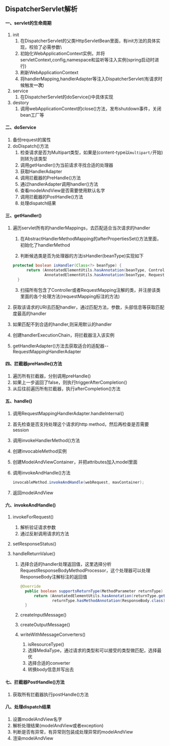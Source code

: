 ## DispatcherServlet解析

#### 一、servlet的生命周期

1. init
   1. 在DispatcherServlet的父类HttpServletBean里面，有init方法的具体实现，校验了必需参数\
   2. 初始化WebApplicationContext实例，并将servletContext,config,namespace和监听等注入实例(spring启动时进行)
   3. 刷新WebApplicationContext
   4. 将handlerMapping,handlerAdapter等注入DispatcherServlet(有请求时候触发**一次**)
2. service
   1. 在DispatcherServlet的doService()中具体实现
3. destory
   1. 调用webApplicationContext的close()方法，发布shutdown事件，关闭bean工厂等

#### 二、doService

1. 备份request的属性
2. doDispatch()方法
   1. 检查请求是否为Multipart类型，如果是(content-type以`multipart/`开始)则转为该类型
   2. 调用getHandler()为当前请求寻找合适的处理器
   3. 获取HandlerAdapter
   4. 调用拦截器的PreHandle()方法
   5. 通过handlerAdapter调用handler()方法
   6. 查看modelAndView是否需要使用默认名字
   7. 调用拦截器的PostHandle()方法
   8. 处理dispatch结果

#### 三、getHandler()

1. 遍历servlet所有的handlerMappings，去匹配适合当次请求的handler

   1. 在AbstractHandlerMethodMapping的afterPropertiesSet()方法里面，初始化了handlerMethod

   2.  判断候选类是否为处理器的方法isHandler(beanType)实现如下

      ```java
      protected boolean isHandler(Class<?> beanType) {
      		return (AnnotatedElementUtils.hasAnnotation(beanType, Controller.class) ||
      				AnnotatedElementUtils.hasAnnotation(beanType, RequestMapping.class));
      	}
      ```

   3. 扫描所有包含了Controller或者RequestMapping注解的类，并注册该类里面的各个处理方法(requestMapping标注的方法)

2. 获取该请求的URI去匹配handler，通过匹配方法，参数，头部信息等获取匹配度最高的handler

3. 如果匹配不到合适的handler,则采用默认的handler

4. 创建handlerExecutionChain，将拦截器注入该实例

5. getHandlerAdapter()方法去获取适合的适配器--RequestMappingHandlerAdapter

#### 四、拦截器preHandle()方法

1. 遍历所有拦截器，分别调用preHandle()
2. 如果上一步返回了false，则执行triggerAfterCompletion()
3. 从后往前遍历所有拦截器，执行afterCompletion()方法

#### 五、handle()

1. 调用RequestMappingHandlerAdapter.handleInternal()

2. 首先检查是否支持处理这个请求的http method，然后再检查是否需要session

3. 调用invokeHandlerMethod()方法

4. 创建invocableMethod实例

5. 创建ModelAndViewContainer，并把attributes加入model里面

6. 调用invokeAndHandle()方法

   ```java
   invocableMethod.invokeAndHandle(webRequest, mavContainer);
   ```

7. 返回modelAndView

#### 六、invokeAndHandle()

1. invokeForRequest()

   1. 解析验证请求参数
   2. 通过反射调用请求的方法

2. setResponseStatus()

3. handleReturnValue()

   1. 选择合适的handler处理返回值，这里选择分析RequestResponseBodyMethodProcessor，这个处理器可以处理ResponseBody注解标注的返回值

      ```java
      @Override
      	public boolean supportsReturnType(MethodParameter returnType) {
      		return (AnnotatedElementUtils.hasAnnotation(returnType.getContainingClass(), ResponseBody.class) ||
      				returnType.hasMethodAnnotation(ResponseBody.class));
      	}
      ```

   2. createInputMessage()

   3. createOutputMessage()

   4. writeWithMessageConverters()

      1. isResourceType()
      2. 选择MediaType，通过请求的类型和可以接受的类型做匹配，选择最优
      3. 选择合适的converter
      4. 转换body信息并写出去

#### 七、拦截器PostHandle()方法

1. 获取所有拦截器执行postHandle()方法

#### 八、处理dispatch结果

1. 设置modelAndView名字
2. 解析处理结果(modelAndView或者exception)
3. 判断是否有异常，有异常则包装成处理异常的modelAndView
4. 渲染modelAndView

